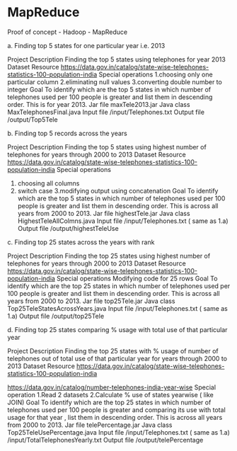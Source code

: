 # MapReduce
Proof of concept - Hadoop - MapReduce


a. Finding top 5 states for one particular year i.e. 2013

Project Description
Finding the top 5 states using telephones for year 2013
Dataset Resource
https://data.gov.in/catalog/state-wise-telephones-statistics-100-population-india
Special operations
1.choosing only one particular column 2.eliminating null values
3.converting double number to integer
Goal
To identify which are the top 5 states in which number of telephones used per 100 people is greater and list them in descending order. This is for year 2013.
Jar file
maxTele2013.jar
Java class
MaxTelephonesFinal.java
Input file
/input/Telephones.txt
Output file
/output/Top5Tele



b. Finding top 5 records across the years

Project Description
Finding the top 5 states using highest number of telephones for years through 2000 to 2013
Dataset Resource
https://data.gov.in/catalog/state-wise-telephones-statistics-100-population-india
Special operations
1. choosing all columns
2. switch case
3.modifying output using concatenation
Goal
To identify which are the top 5 states in which number of telephones used per 100 people is greater and list them in descending order. This is across all years from 2000 to 2013.
Jar file
highestTele.jar
Java class
HighestTeleAllColmns.java
Input file
/input/Telephones.txt ( same as 1.a)
Output file
/output/highestTeleUse



c. Finding top 25 states across the years with rank

Project Description
Finding the top 25 states using highest number of telephones for years through 2000 to 2013
Dataset Resource
https://data.gov.in/catalog/state-wise-telephones-statistics-100-population-india
Special operations
Modifying code for 25 rows
Goal
To identify which are the top 25 states in which number of telephones used per 100 people is greater and list them in descending order. This is across all years from 2000 to 2013.
Jar file
top25Tele.jar
Java class
Top25TeleStatesAcrossYears.java
Input file
/input/Telephones.txt ( same as 1.a)
Output file
/output/top25Tele



d. Finding top 25 states comparing % usage with total use of that particular year

Project Description
Finding the top 25 states with % usage of number of telephones out of total use of that particular year for years through 2000 to 2013
Dataset Resource
https://data.gov.in/catalog/state-wise-telephones-statistics-100-population-india

https://data.gov.in/catalog/number-telephones-india-year-wise
Special operation
1.Read 2 datasets
2.Calculate % use of states yearwise ( like JOIN)
Goal
To identify which are the top 25 states in which number of telephones used per 100 people is greater and comparing its use with total usage for that year , list them in descending order. This is across all years from 2000 to 2013.
Jar file
telePercentage.jar
Java class
Top25TeleUsePercentage.java
Input file
/input/Telephones.txt ( same as 1.a)
/input/TotalTelephonesYearly.txt
Output file
/output/telePercentage
